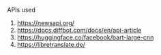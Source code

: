 APIs used
1. https://newsapi.org/
2. https://docs.diffbot.com/docs/en/api-article
3. https://huggingface.co/facebook/bart-large-cnn
4. https://libretranslate.de/
